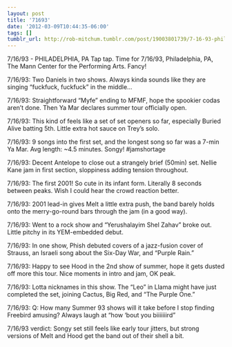 ```yaml
---
layout: post
title: '71693'
date: '2012-03-09T10:44:35-06:00'
tags: []
tumblr_url: http://rob-mitchum.tumblr.com/post/19003801739/7-16-93-philadelphia-pa-tap-tap-time-for
---
```


7/16/93 - PHILADELPHIA, PA
Tap tap. Time for 7/16/93, Philadelphia, PA, The Mann Center for the Performing Arts. Fancy!

7/16/93: Two Daniels in two shows. Always kinda sounds like they are singing “fuckfuck, fuckfuck” in the middle…

7/16/93: Straightforward “Myfe” ending to MFMF, hope the spookier codas aren’t done. Then Ya Mar declares summer tour officially open.

7/16/93: This kind of feels like a set of set openers so far, especially Buried Alive batting 5th. Little extra hot sauce on Trey’s solo.

7/16/93: 9 songs into the first set, and the longest song so far was a 7-min Ya Mar. Avg length: ~4.5 minutes. Songy! #jamshortage

7/16/93: Decent Antelope to close out a strangely brief (50min) set. Nellie Kane jam in first section, sloppiness adding tension throughout.

7/16/93: The first 2001! So cute in its infant form. Literally 8 seconds between peaks. Wish I could hear the crowd reaction better.

7/16/93: 2001 lead-in gives Melt a little extra push, the band barely holds onto the merry-go-round bars through the jam (in a good way).

7/16/93: Went to a rock show and “Yerushalayim Shel Zahav” broke out. Little pitchy in its YEM-embedded debut.

7/16/93: In one show, Phish debuted covers of a jazz-fusion cover of Strauss, an Israeli song about the Six-Day War, and “Purple Rain.”

7/16/93: Happy to see Hood in the 2nd show of summer, hope it gets dusted off more this tour. Nice moments in intro and jam, OK peak.

7/16/93: Lotta nicknames in this show. The “Leo” in Llama might have just completed the set, joining Cactus, Big Red, and “The Purple One.”

7/16/93: Q: How many Summer 93 shows will it take before I stop finding Freebird amusing? Always laugh at “how ‘bout you biiiiiiird”

7/16/93 verdict: Songy set still feels like early tour jitters, but strong versions of Melt and Hood get the band out of their shell a bit.
